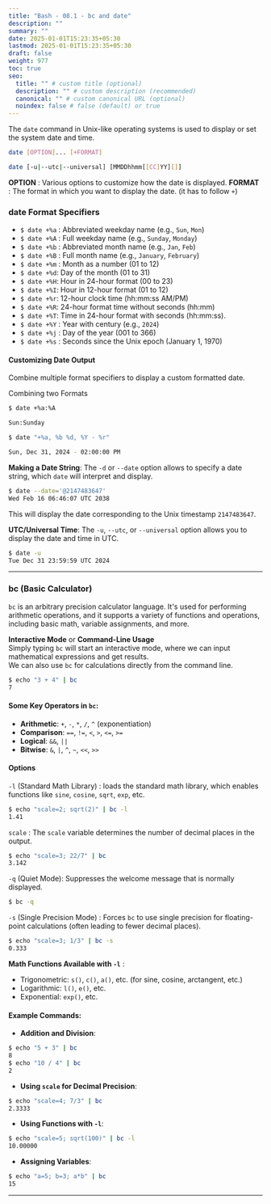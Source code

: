 ```yaml
---
title: "Bash - 08.1 - bc and date"
description: ""
summary: ""
date: 2025-01-01T15:23:35+05:30
lastmod: 2025-01-01T15:23:35+05:30
draft: false
weight: 977
toc: true
seo:
  title: "" # custom title (optional)
  description: "" # custom description (recommended)
  canonical: "" # custom canonical URL (optional)
  noindex: false # false (default) or true
---
```





The `date` command in Unix-like operating systems is used to display or set the system date and time. 
```bash {frame="none"}
date [OPTION]... [+FORMAT]

date [-u|--utc|--universal] [MMDDhhmm[[CC]YY][]]
```

**OPTION** : Various options to customize how the date is displayed.
**FORMAT** : The format in which you want to display the date. (it has to follow `+`)


### date Format Specifiers

* `$ date +%a` : Abbreviated weekday name (e.g., `Sun`, `Mon`)
* `$ date +%A` : Full weekday name (e.g., `Sunday`, `Monday`)
* `$ date +%b` : Abbreviated month name (e.g., `Jan`, `Feb`)
* `$ date +%B` : Full month name (e.g., `January`, `February`)
* `$ date +%m` : Month as a number (01 to 12)
* `$ date +%d`: Day of the month (01 to 31)
* `$ date +%H`: Hour in 24-hour format (00 to 23)
* `$ date +%I`: Hour in 12-hour format (01 to 12)
* `$ date +%r`: 12-hour clock time (hh:mm:ss AM/PM)
* `$ date +%R`: 24-hour format time without seconds (hh:mm)
* `$ date +%T`: Time in 24-hour format with seconds (hh:mm:ss).
* `$ date +%Y` : Year with century (e.g., `2024`)
* `$ date +%j` : Day of the year (001 to 366)
* `$ date +%s` : Seconds since the Unix epoch (January 1, 1970)


#### Customizing Date Output
Combine multiple format specifiers to display a custom formatted date.

Combining two Formats
```bash {frame="none"}
$ date +%a:%A

Sun:Sunday
```

```bash {frame="none"}
$ date "+%a, %b %d, %Y - %r"

Sun, Dec 31, 2024 - 02:00:00 PM
```


**Making a Date String**: The `-d` or `--date` option allows to specify a date string, which `date` will interpret and display.

```bash {frame="none"}
$ date --date='@2147483647'
Wed Feb 16 06:46:07 UTC 2038
```
This will display the date corresponding to the Unix timestamp `2147483647`.


**UTC/Universal Time**: The `-u`, `--utc`, or `--universal` option allows you to display the date and time in UTC.
```bash {frame="none"}
$ date -u
Tue Dec 31 23:59:59 UTC 2024
```




___

### bc (Basic Calculator)

`bc` is an arbitrary precision calculator language. It's used for performing arithmetic operations, and it supports a variety of functions and operations, including basic math, variable assignments, and more.

**Interactive Mode** or **Command-Line Usage**     
Simply typing `bc` will start an interactive mode, where we can input mathematical expressions and get results.      
We can also use `bc` for calculations directly from the command line.

```bash {frame="none"}
$ echo "3 + 4" | bc
7
```

#### Some Key Operators in `bc`:
- **Arithmetic**: `+`, `-`, `*`, `/`, `^` (exponentiation)
- **Comparison**: `==`, `!=`, `<`, `>`, `<=`, `>=`
- **Logical**: `&&`, `||`
- **Bitwise**: `&`, `|`, `^`, `~`, `<<`, `>>`

#### Options

`-l` (Standard Math Library) : loads the standard math library, which enables functions like `sine`, `cosine`, `sqrt`, `exp`, etc.

```bash {frame="none"}
$ echo "scale=2; sqrt(2)" | bc -l
1.41
```

`scale` :  The `scale` variable determines the number of decimal places in the output.

```bash {frame="none"}
$ echo "scale=3; 22/7" | bc
3.142
```

`-q` (Quiet Mode): Suppresses the welcome message that is normally displayed.

```bash {frame="none"}
$ bc -q
```

`-s` (Single Precision Mode) : Forces `bc` to use single precision for floating-point calculations (often leading to fewer decimal places).

```bash {frame="none"}
$ echo "scale=3; 1/3" | bc -s
0.333
```


**Math Functions Available with `-l`** :
- Trigonometric: `s()`, `c()`, `a()`, etc. (for sine, cosine, arctangent, etc.)
- Logarithmic: `l()`, `e()`, etc.
- Exponential: `exp()`, etc.

#### Example Commands:

- **Addition and Division**:
```bash {frame="none"}
$ echo "5 + 3" | bc
8
$ echo "10 / 4" | bc
2
```

- **Using `scale` for Decimal Precision**:
```bash {frame="none"}
$ echo "scale=4; 7/3" | bc
2.3333
```

- **Using Functions with `-l`**:
```bash {frame="none"}
$ echo "scale=5; sqrt(100)" | bc -l
10.00000
```

- **Assigning Variables**:
```bash {frame="none"}
$ echo "a=5; b=3; a*b" | bc
15
```


____
